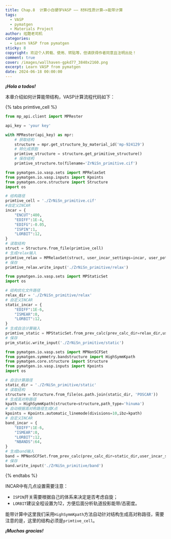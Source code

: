 ```yaml
---
title: Chap.8  计算小白硬学VASP —— 材料性质计算—>能带计算
tags:
  - VASP
  - pymatgen
  - Materials Project
author: 炫酷老司机
categories:
  - Learn VASP from pymatgen
sticky: 8
copyright: 欢迎个人转载、使用、转贴等，但请获得作者同意且注明出处！
comment: true
cover: /images/wallhaven-gpkd77_3840x2160.png
excerpt: Learn VASP from pymatgen
date: 2024-06-18 00:00:00
---
```



***¡Hola a todos!***

本章介绍如何计算能带结构，VASP计算流程代码如下：

{% tabs primtive_cell %}

<!-- tab 下载结构 -->

```python
from mp_api.client import MPRester

api_key = 'your key'

with MPRester(api_key) as mpr:
    # 获取结构
    structure = mpr.get_structure_by_material_id('mp-924129')
    # 转化成原胞
    primtive_structure = structure.get_primitive_structure()
    # 保存结构
    primtive_structure.to(filename='ZrNiSn_primitive.cif')
```

<!-- endtab -->

<!-- tab 结构优化 -->

```python
from pymatgen.io.vasp.sets import MPRelaxSet
from pymatgen.io.vasp.inputs import Kpoints
from pymatgen.core.structure import Structure
import os

# 结构路径
primtive_cell = './ZrNiSn_primitive.cif'
#自定义INCAR
incar = {
    "ENCUT":400,
    "EDIFF":1E-4,
    "EDIFG":-0.05,
    "ISPIN":1,
    "LORBIT":12, 
}
# 读取结构
struct = Structure.from_file(primtive_cell)
# 生成relax输入
primtive_relax = MPRelaxSet(struct, user_incar_settings=incar, user_potcar_functional='PBE_54')
# 保存
primtive_relax.write_input('./ZrNiSn_primitive/relax')
```

<!-- endtab -->

<!-- tab 自洽计算 -->

```python
from pymatgen.io.vasp.sets import MPStaticSet
import os

# 结构优化文件路径
relax_dir = './ZrNiSn_primitive/relax'
# 自定义INCAR
static_incar = {
    "EDIFF":1E-6,
    "ISMEAR":0,
    "LORBIT":12,
}
# 生成自洽计算输入
primtive_static = MPStaticSet.from_prev_calc(prev_calc_dir=relax_dir,user_incar_settings=static_incar, user_potcar_functional='PBE_54')
# 保存
prim_static.write_input('./ZrNiSn_primitive/static')
```

<!-- endtab -->

<!-- tab 能带计算 -->

```python
from pymatgen.io.vasp.sets import MPNonSCFSet
from pymatgen.symmetry.bandstructure import HighSymmKpath
from pymatgen.core.structure import Structure
from pymatgen.io.vasp.inputs import Kpoints
import os

# 自洽计算路径
static_dir = './ZrNiSn_primitive/static'
# 读取结构
structure = Structure.from_file(os.path.join(static_dir, 'POSCAR'))
# 生成高对称路径
kpath = HighSymmKpath(structure=structure,path_type='hinuma')
# 自动根据高对称路径生成K点
kpoints = Kpoints.automatic_linemode(divisions=10,ibz=kpath)
# 自定义INCAR
band_incar = {
    "EDIFF":1E-6,
    "ISMEAR":0,
    "LORBIT":12,
    "NBANDS":64,
}
# 生成band输入
band = MPNonSCFSet.from_prev_calc(prev_calc_dir=static_dir,user_incar_settings=band_incar,user_kpoints_settings=kpoints,user_potcar_functional='PBE_54')
# 保存
band.write_input('./ZrNiSn_primitive/band')
```

<!-- endtab -->

{% endtabs %}

INCAR中有几点设置需要注意：

- `ISPIN`开关需要根据自己的体系来决定是否考虑自旋；
- `LORBIT`建议全程设置为12，方便后面分析轨道投影能带/态密度。

能带计算中这里我们采用`HighSymmKpath`方法自动针对结构生成高对称路径，需要注意的是，这里的结构必须是`primtive_cell`。

***¡Muchas gracias!***
